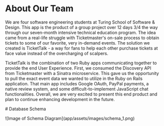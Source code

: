 # About Our Team
<p>

  </p>
<p>
  We are four software engineering students at Turing School of Software & Design.
  This app is the product of a group project over 12 days 3/4 the way through our
  seven-month intensive technical education program. The idea came from a real-life
  struggle with Ticketmaster's on-sale process to obtain tickets to some of our favorite,
  very in-demand events. The solution we created is TicketTalk - a way for fans to help
  each other purchase tickets at face value instead of the overcharging of scalpers.
</p>
<p>
  TicketTalk is the combination of two Ruby apps communicating together to provide the end
  User Experience. First, we consumed the Discovery API from Ticketmaster with a Sinatra microservice.
  This gave us the opportunity to pull the exact event data we wanted to utilize in the Ruby on
  Rails application. That main app includes Google OAuth, PayPal payments, a native review system,
  and some difficult-to-implement JavaScript chat functionalities. Overall, we are very excited to
  present this end product and plan to continue enhancing development in the future.
</p>
# Database Schema
    <p>
      ![Image of Schema Diagram](app/assets/images/schema_1.png)
      </p>
    </center>
  </p>
